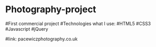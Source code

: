 

# Photography-project

#First commercial project 
#Technologies what I use:
#HTML5
#CSS3
#Javascript
#jQuery

#link: pacewiczphotography.co.uk
